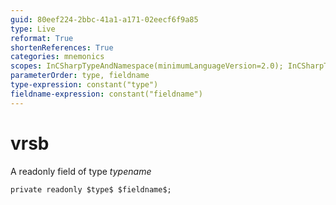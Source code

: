 ```yaml
---
guid: 80eef224-2bbc-41a1-a171-02eecf6f9a85
type: Live
reformat: True
shortenReferences: True
categories: mnemonics
scopes: InCSharpTypeAndNamespace(minimumLanguageVersion=2.0); InCSharpTypeMember(minimumLanguageVersion=2.0)
parameterOrder: type, fieldname
type-expression: constant("type")
fieldname-expression: constant("fieldname")
---
```


# vrsb

A readonly field of type $typename$

```
private readonly $type$ $fieldname$;
```

